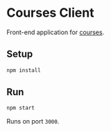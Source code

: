 # Courses Client

Front-end application for [courses](https://github.com/operrathor/courses).

## Setup

```bash
npm install
```

## Run

```bash
npm start
```

Runs on port `3000`.
